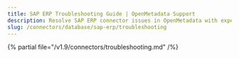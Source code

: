 ```yaml
---
title: SAP ERP Troubleshooting Guide | OpenMetadata Support
description: Resolve SAP ERP connector issues in OpenMetadata with expert troubleshooting guides, common error fixes, and step-by-step solutions for seamless integration.
slug: /connectors/database/sap-erp/troubleshooting
---
```


{% partial file="/v1.9/connectors/troubleshooting.md" /%}
